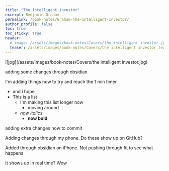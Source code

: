 ```yaml
---
title: "The Intelligent investor"
excerpt: Benjamin Graham
permalink: /book-notes/Graham-The-Intelligent-Investor/
author_profile: false
toc: true
toc_sticky: true
header:
  # image: /assets/images/book-notes/Covers/the intelligent investor.jpg
  teaser: /assets/images/book-notes/Covers/the intelligent investor teaser.png
---
```


![jpg](/assets/images/book-notes/Covers/the intelligent investor.jpg)

adding some changes through obsidian 

I'm adding things now
to try and reach the 1 min timer
- and i hope 
- This is a list
	- I'm making this list longer now
		- moving around
	- *now italics*
		- **now bold**


adding extra changes now to commit

Adding changes through my phone. Do these show up on GitHub?

Added through obsidian on iPhone. Not pushing through fit to see what happens

It shows up in real time?
Wow
